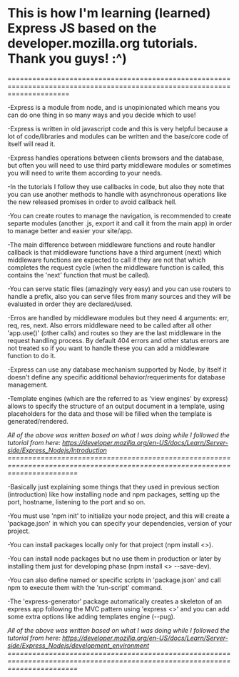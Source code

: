 This is how I'm learning (learned) Express JS based on the developer.mozilla.org tutorials. Thank you guys! :^)
===========================================================================================================================
===========================================================================================================================

-Express is a module from node, and is unopinionated which means you can do one thing in so many ways and you decide which to use!

-Express is written in old javascript code and this is very helpful because a lot of code/libraries and modules can be written and the base/core code of itself will read it.

-Express handles operations between clients browsers and the database, but often you will need to use third party middleware modules or sometimes you will need to write them according to your needs.

-In the tutorials I follow they use callbacks in code, but also they note that you can use another methods to handle with asynchronous operations like the new released promises in order to avoid callback hell.

-You can create routes to manage the navigation, is recommended to create separte modules (another .js, export it and call it from the main app) in order to manage better and easier your site/app.

-The main difference between middleware functions and route handler callback is that middleware functions have a third argument (next) which middleware functions are expected to call if they are not that which completes the request cycle (when the middleware function is called, this contains the 'next' function that must be called).

-You can serve static files (amazingly very easy) and you can use routers to handle a prefix, also you can serve files from many sources and they will be evaluated in order they are declared/used.

-Erros are handled by middleware modules but they need 4 arguments: err, req, res, next. Also errors middleware need to be called after all other 'app.use()' (other calls) and routes so they are the last middleware in the request handling process. By default 404 errors and other status errors are not treated so if you want to handle these you can add a middleware function to do it.

-Express can use any database mechanism supported by Node, by itself it doesn't define any specific additional behavior/requeriments for database management.

-Template engines (which are the referred to as 'view engines' by express) allows to specify the structure of an output document in a template, using placeholders for the data and those will be filled when the template is generated/rendered.

*All of the above was written based on what I was doing while I followed the tutorial from here: https://developer.mozilla.org/en-US/docs/Learn/Server-side/Express_Nodejs/Introduction
=============================================================================================================================*

-Basically just explaining some things that they used in previous section (introduction) like how installing node and npm packages, setting up the port, hostname, listening to the port and so on.

-You must use 'npm init' to initialize your node project, and this will create a 'package.json' in which you can specify your dependencies, version of your project.

-You can install packages locally only for that project (npm install <<package>>).

-You can install node packages but no use them in production or later by installing them just for developing phase (npm install <<package>> --save-dev).

-You can also define named or specific scripts in 'package.json' and call npm to execute them with the 'run-script' command.

-The 'express-generator' package automatically creates a skeleton of an express app following the MVC pattern using 'express <<appname>>' and you can add some extra options like adding templates engine (--pug).

*All of the above was written based on what I was doing while I followed the tutorial from here: https://developer.mozilla.org/en-US/docs/Learn/Server-side/Express_Nodejs/development_environment
=============================================================================================================================*

